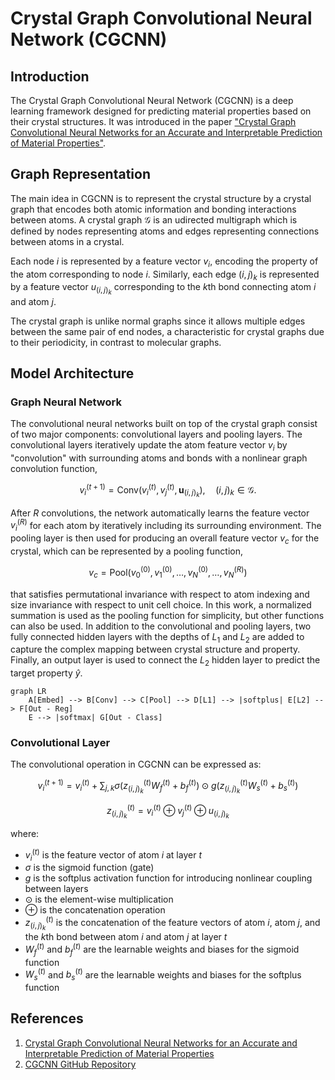 # Crystal Graph Convolutional Neural Network (CGCNN)

## Introduction

The Crystal Graph Convolutional Neural Network (CGCNN) is a deep learning framework designed for predicting material properties based on their crystal structures. It was introduced in the paper ["Crystal Graph Convolutional Neural Networks for an Accurate and Interpretable Prediction of Material Properties"](https://journals.aps.org/prl/abstract/10.1103/PhysRevLett.120.145301).

## Graph Representation

The main idea in CGCNN is to represent the crystal structure by a crystal graph that encodes both atomic information and bonding interactions between atoms. A crystal graph $\mathcal{G}$ is an udirected multigraph which is defined by nodes representing atoms and edges representing connections between atoms in a crystal.

Each node $i$ is represented by a feature vector $v_i$, encoding the property of the atom corresponding to node $i$. Similarly, each edge $(i,j)_k$ is represented by a feature vector $u_{(i,j)_k}$ corresponding to the $k$th bond connecting atom $i$ and atom $j$.

The crystal graph is unlike normal graphs since it allows multiple edges between the same pair of end nodes, a characteristic for crystal graphs due to their periodicity, in contrast to molecular graphs. 



## Model Architecture

### Graph Neural Network

The convolutional neural networks built on top of the crystal graph consist of two major components: convolutional layers and pooling layers. The convolutional layers iteratively update the atom feature vector $v_i$ by "convolution" with surrounding atoms and bonds with a nonlinear graph convolution function,

$$
v_i^{(t+1)} = \text{Conv}\left(v_i^{(t)}, v_j^{(t)}, \mathbf{u}_{(i,j)_k}\right), \quad (i,j)_k \in \mathcal{G}. \tag{1}
$$

After $R$ convolutions, the network automatically learns the  feature vector $v_i^{(R)}$ for each atom by iteratively including its surrounding environment. The pooling layer is then used for producing an overall feature vector $v_c$ for the crystal, which can be represented by a pooling function,

$$
v_c = \text{Pool}(v_0^{(0)}, v_1^{(0)}, \ldots, v_N^{(0)}, \ldots, v_N^{(R)}) \tag{2}
$$

that satisfies permutational invariance with respect to atom indexing and size invariance with respect to unit cell choice. In this work, a normalized summation is used as the pooling function for simplicity, but other functions can also be used. In addition to the convolutional and pooling layers, two fully connected hidden layers with the depths of $L_1$ and $L_2$ are added to capture the complex mapping between crystal structure and property. Finally, an output layer is used to connect the $L_2$ hidden layer to predict the target property $\hat{y}$.

```mermaid
graph LR
    A[Embed] --> B[Conv] --> C[Pool] --> D[L1] --> |softplus| E[L2] --> F[Out - Reg]
    E --> |softmax| G[Out - Class]
```

### Convolutional Layer

The convolutional operation in CGCNN can be expressed as:

$$
v_i^{(t+1)} = v_i^{(t)} + \sum_{j,k} \sigma\left(z_{(i,j)_k}^{(t)} W_f^{(t)} + b_f^{(t)}\right) \odot g\left(z_{(i,j)_k}^{(t)} W_s^{(t)} + b_s^{(t)}\right) \tag{3}
$$

$$
z_{(i,j)_k}^{(t)} = v_i^{(t)} \oplus v_j^{(t)} \oplus u_{(i,j)_k} \tag{4}
$$

where:

* $v_i^{(t)}$ is the feature vector of atom $i$ at layer $t$
* $\sigma$ is the sigmoid function (gate)
* $g$ is the softplus activation function for introducing nonlinear coupling between layers
* $\odot$ is the element-wise multiplication
* $\oplus$ is the concatenation operation
* $z_{(i,j)_k}^{(t)}$ is the concatenation of the feature vectors of atom $i$, atom $j$, and the $k$th bond between atom $i$ and atom $j$ at layer $t$
* $W_f^{(t)}$ and $b_f^{(t)}$ are the learnable weights and biases for the sigmoid function
* $W_s^{(t)}$ and $b_s^{(t)}$ are the learnable weights and biases for the softplus function



## References

1. [Crystal Graph Convolutional Neural Networks for an Accurate and Interpretable Prediction of Material Properties](https://journals.aps.org/prl/abstract/10.1103/PhysRevLett.120.145301)
2. [CGCNN GitHub Repository](https://github.com/txie-93/cgcnn) 